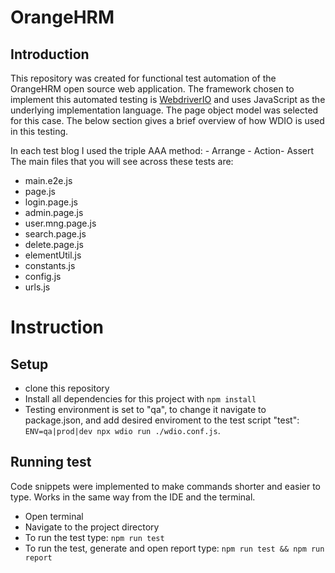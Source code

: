 # OrangeHRM 

## Introduction 

This repository was created for functional test automation of the OrangeHRM open source web application.
The framework chosen to implement this automated testing is [WebdriverIO](https://webdriver.io) and uses JavaScript as the underlying implementation language. The page object model was selected for this case. The below section gives a brief overview of how WDIO is used in this testing.

In each test blog I used the triple AAA method: - Arrange - Action- Assert
The main files that you will see across these tests are: 

 - main.e2e.js 
 - page.js 
 - login.page.js 
 - admin.page.js
 - user.mng.page.js
 - search.page.js
 - delete.page.js
 - elementUtil.js
 - constants.js
 - config.js
 - urls.js

# Instruction

## Setup

- clone this repository
- Install all dependencies for this project with `npm install`
- Testing environment is set to "qa", to change it navigate to package.json, and add desired enviroment to the test script "test": `ENV=qa|prod|dev npx wdio run ./wdio.conf.js`. 

## Running test

Code snippets were implemented to make commands shorter and easier to type. Works in the same way from the IDE and the terminal.

- Open terminal
- Navigate to the project directory 
- To run the test type: `npm run test`
- To run the test, generate and open report type: `npm run test && npm run report` 
